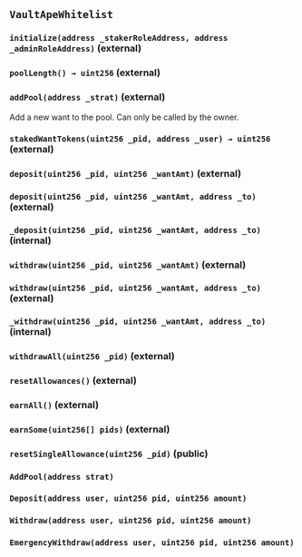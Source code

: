 ## `VaultApeWhitelist`






### `initialize(address _stakerRoleAddress, address _adminRoleAddress)` (external)





### `poolLength() → uint256` (external)





### `addPool(address _strat)` (external)



Add a new want to the pool. Can only be called by the owner.

### `stakedWantTokens(uint256 _pid, address _user) → uint256` (external)





### `deposit(uint256 _pid, uint256 _wantAmt)` (external)





### `deposit(uint256 _pid, uint256 _wantAmt, address _to)` (external)





### `_deposit(uint256 _pid, uint256 _wantAmt, address _to)` (internal)





### `withdraw(uint256 _pid, uint256 _wantAmt)` (external)





### `withdraw(uint256 _pid, uint256 _wantAmt, address _to)` (external)





### `_withdraw(uint256 _pid, uint256 _wantAmt, address _to)` (internal)





### `withdrawAll(uint256 _pid)` (external)





### `resetAllowances()` (external)





### `earnAll()` (external)





### `earnSome(uint256[] pids)` (external)





### `resetSingleAllowance(uint256 _pid)` (public)






### `AddPool(address strat)`





### `Deposit(address user, uint256 pid, uint256 amount)`





### `Withdraw(address user, uint256 pid, uint256 amount)`





### `EmergencyWithdraw(address user, uint256 pid, uint256 amount)`





